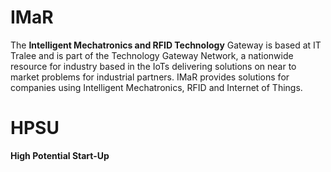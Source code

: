 # IMaR
The **Intelligent Mechatronics and RFID Technology** Gateway is based at IT Tralee and is part of the Technology Gateway Network, a nationwide resource for industry based in the IoTs delivering solutions on near to market problems for industrial partners. IMaR provides solutions for companies using Intelligent Mechatronics, RFID and Internet of Things.

# HPSU 
**High Potential Start-Up** 